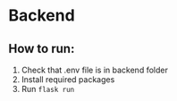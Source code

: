 # Backend

## How to run:
1. Check that .env file is in backend folder
2. Install required packages
3. Run `flask run`
